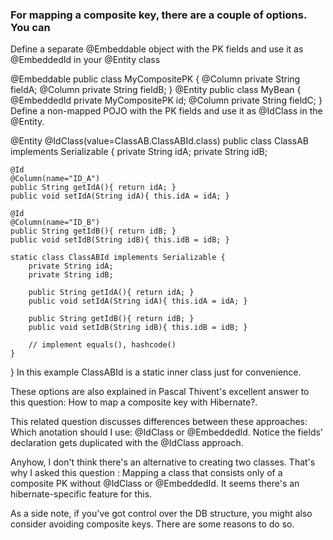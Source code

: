 ### For mapping a composite key, there are a couple of options. You can

Define a separate @Embeddable object with the PK fields and use it as @EmbeddedId in your @Entity class

@Embeddable
public class MyCompositePK { 
    @Column
    private String fieldA;
    @Column
    private String fieldB;
}
@Entity 
public class MyBean { 
    @EmbeddedId
    private MyCompositePK id;
    @Column
    private String fieldC;
}
Define a non-mapped POJO with the PK fields and use it as @IdClass in the @Entity.

@Entity
@IdClass(value=ClassAB.ClassABId.class)
public class ClassAB implements Serializable {
    private String idA;
    private String idB;

    @Id
    @Column(name="ID_A")
    public String getIdA(){ return idA; }
    public void setIdA(String idA){ this.idA = idA; }

    @Id
    @Column(name="ID_B")
    public String getIdB(){ return idB; }
    public void setIdB(String idB){ this.idB = idB; }

    static class ClassABId implements Serializable {
        private String idA;
        private String idB;

        public String getIdA(){ return idA; }
        public void setIdA(String idA){ this.idA = idA; }

        public String getIdB(){ return idB; }
        public void setIdB(String idB){ this.idB = idB; }

        // implement equals(), hashcode()
    }
}
In this example ClassABId is a static inner class just for convenience.

These options are also explained in Pascal Thivent's excellent answer to this question: How to map a composite key with Hibernate?.

This related question discusses differences between these approaches: Which anotation should I use: @IdClass or @EmbeddedId. Notice the fields' declaration gets duplicated with the @IdClass approach.

Anyhow, I don't think there's an alternative to creating two classes. That's why I asked this question : Mapping a class that consists only of a composite PK without @IdClass or @EmbeddedId. It seems there's an hibernate-specific feature for this.

As a side note, if you've got control over the DB structure, you might also consider avoiding composite keys. There are some reasons to do so.
